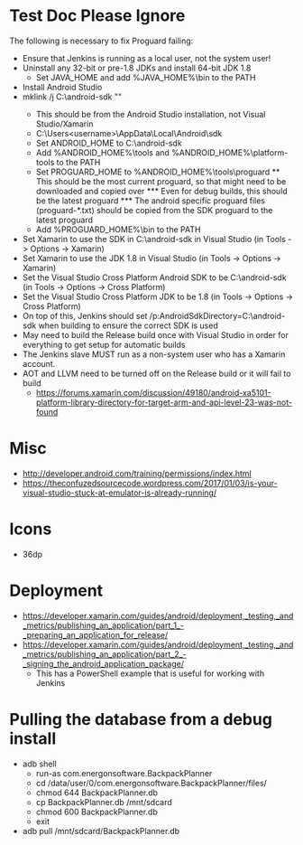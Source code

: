 ﻿# Test Doc Please Ignore

The following is necessary to fix Proguard failing:

* Ensure that Jenkins is running as a local user, not the system user!
* Uninstall any 32-bit or pre-1.8 JDKs and install 64-bit JDK 1.8
  * Set JAVA_HOME and add %JAVA_HOME%\bin to the PATH
* Install Android Studio
* mklink /j C:\android-sdk "<path to Android SDK>"
  * This should be from the Android Studio installation, not Visual Studio/Xamarin
   * C:\Users\<username>\AppData\Local\Android\sdk
  * Set ANDROID_HOME to C:\android-sdk
  * Add %ANDROID_HOME%\tools and %ANDROID_HOME%\platform-tools to the PATH
  * Set PROGUARD_HOME to %ANDROID_HOME%\tools\proguard
    ** This should be the most current proguard, so that might need to be downloaded and copied over
      *** Even for debug builds, this should be the latest proguard
      *** The android specific proguard files (proguard-*.txt) should be copied from the SDK proguard to the latest proguard
  * Add %PROGUARD_HOME%\bin to the PATH
* Set Xamarin to use the SDK in C:\android-sdk in Visual Studio (in Tools -> Options -> Xamarin)
* Set Xamarin to use the JDK 1.8 in Visual Studio (in Tools -> Options -> Xamarin)
* Set the Visual Studio Cross Platform Android SDK to be C:\android-sdk (in Tools -> Options -> Cross Platform)
* Set the Visual Studio Cross Platform JDK to be 1.8 (in Tools -> Options -> Cross Platform)
* On top of this, Jenkins should set /p:AndroidSdkDirectory=C:\android-sdk when building to ensure the correct SDK is used
* May need to build the Release build once with Visual Studio in order for everything to get setup for automatic builds
* The Jenkins slave MUST run as a non-system user who has a Xamarin account.
* AOT and LLVM need to be turned off on the Release build or it will fail to build
  * https://forums.xamarin.com/discussion/49180/android-xa5101-platform-library-directory-for-target-arm-and-api-level-23-was-not-found

# Misc

* http://developer.android.com/training/permissions/index.html
* https://theconfuzedsourcecode.wordpress.com/2017/01/03/is-your-visual-studio-stuck-at-emulator-is-already-running/

# Icons

* 36dp

# Deployment

* https://developer.xamarin.com/guides/android/deployment,_testing,_and_metrics/publishing_an_application/part_1_-_preparing_an_application_for_release/
* https://developer.xamarin.com/guides/android/deployment,_testing,_and_metrics/publishing_an_application/part_2_-_signing_the_android_application_package/
  * This has a PowerShell example that is useful for working with Jenkins

# Pulling the database from a debug install

* adb shell
  * run-as com.energonsoftware.BackpackPlanner
  * cd /data/user/0/com.energonsoftware.BackpackPlanner/files/
  * chmod 644 BackpackPlanner.db
  * cp BackpackPlanner.db /mnt/sdcard
  * chmod 600 BackpackPlanner.db
  * exit
* adb pull /mnt/sdcard/BackpackPlanner.db